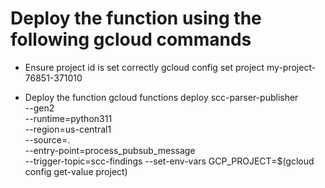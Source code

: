 # Deploy the function using the following gcloud commands 

- Ensure project id is set correctly
gcloud config set project my-project-76851-371010

- Deploy the function
gcloud functions deploy scc-parser-publisher \
  --gen2 \
  --runtime=python311 \
  --region=us-central1 \
  --source=. \
  --entry-point=process_pubsub_message \
  --trigger-topic=scc-findings
  --set-env-vars GCP_PROJECT=$(gcloud config get-value project)
